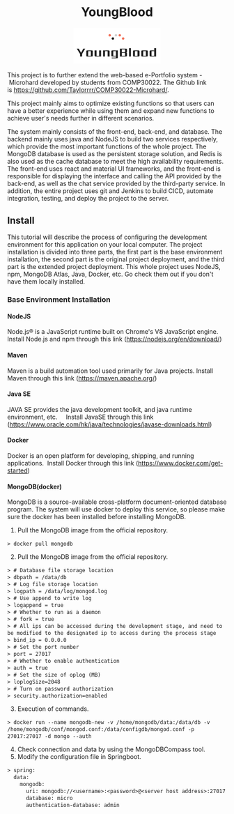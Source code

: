 <h1 align="center">YoungBlood</h1>
<p align="center">
    <img src="logo.png" alt="logo" width="200"/>
</p>

This project is to further extend the web-based e-Portfolio system - Microhard developed by students from COMP30022. The Github link is https://github.com/Taylorrrr/COMP30022-Microhard/.

This project mainly aims to optimize existing functions so that users can have a better experience while using them and expand new functions to achieve user's needs further in different scenarios.

The system mainly consists of the front-end, back-end, and database. The backend mainly uses java and NodeJS to build two services respectively, which provide the most important functions of the whole project. The MongoDB database is used as the persistent storage solution, and Redis is also used as the cache database to meet the high availability requirements. The front-end uses react and material UI frameworks, and the front-end is responsible for displaying the interface and calling the API provided by the back-end, as well as the chat service provided by the third-party service. In addition, the entire project uses git and Jenkins to build CICD, automate integration, testing, and deploy the project to the server.

## Install
This tutorial will describe the process of configuring the development environment for this application on your local computer. The project installation is divided into three parts, the first part is the base environment installation, the second part is the original project deployment, and the third part is the extended project deployment. This whole project uses NodeJS, npm, MongoDB Atlas, Java, Docker, etc. Go check them out if you don't have them locally installed.

### Base Environment Installation
#### NodeJS
Node.js® is a JavaScript runtime built on Chrome's V8 JavaScript engine.
Install Node.js and npm through this link (https://nodejs.org/en/download/)
#### Maven
Maven is a build automation tool used primarily for Java projects.
Install Maven through this link (https://maven.apache.org/)
#### Java SE
JAVA SE provides the java development toolkit, and java runtime environment, etc.    
Install JavaSE through this link (https://www.oracle.com/hk/java/technologies/javase-downloads.html)
#### Docker
Docker is an open platform for developing, shipping, and running applications. 
Install Docker through this link (https://www.docker.com/get-started)
#### MongoDB(docker)
MongoDB is a source-available cross-platform document-oriented database program. The system will use docker to deploy this service, so please make sure the docker has been installed before installing MongoDB.
1. Pull the MongoDB image from the official repository.
```
> docker pull mongodb
```
2. Pull the MongoDB image from the official repository.
```
> # Database file storage location
> dbpath = /data/db
> # Log file storage location
> logpath = /data/log/mongod.log
> # Use append to write log
> logappend = true
> # Whether to run as a daemon
> # fork = true
> # All ips can be accessed during the development stage, and need to be modified to the designated ip to access during the process stage
> bind_ip = 0.0.0.0
> # Set the port number
> port = 27017
> # Whether to enable authentication
> auth = true
> # Set the size of oplog (MB)
> loplogSize=2048
> # Turn on password authorization
> security.authorization=enabled
```
3. Execution of commands.
```
> docker run --name mongodb-new -v /home/mongodb/data:/data/db -v /home/mongodb/conf/mongod.conf:/data/configdb/mongod.conf -p 27017:27017 -d mongo --auth
```
4. Check connection and data by using the MongoDBCompass tool.
5. Modify the configuration file in Springboot.
```
> spring:
  data:
    mongodb:
      uri: mongodb://<username>:<password>@<server host address>:27017
      database: micro
      authentication-database: admin
```
